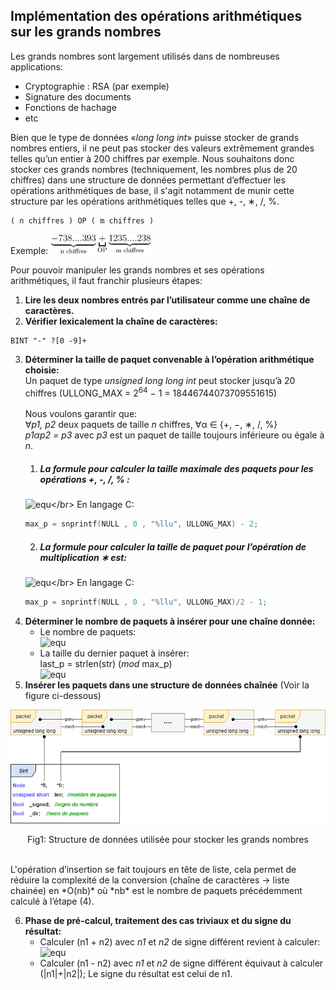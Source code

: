 ## Implémentation des opérations arithmétiques sur les grands nombres

Les grands nombres sont largement utilisés dans de nombreuses applications:
- Cryptographie : RSA (par exemple)
- Signature des documents
- Fonctions de hachage
- etc

Bien que le type de données «*long long int*» puisse stocker de grands nombres entiers, il ne peut
pas stocker des valeurs extrêmement grandes telles qu’un entier à 200 chiffres par exemple.
Nous souhaitons donc stocker ces grands nombres (techniquement, les nombres plus de 20 chiffres)
dans une structure de données permettant d’effectuer les opérations arithmétiques de base, il
s'agit notamment de munir cette structure par les opérations arithmétiques telles que +, -, ∗, /, %.
```
( n chiffres ) OP ( m chiffres )
```
Exemple: <img src="img/i1.png" alt="738....393+1235....238" height="32px" />

Pour pouvoir manipuler les grands nombres et ses opérations arithmétiques, il faut franchir plusieurs étapes:
1. ****Lire les deux nombres entrés par l’utilisateur comme une chaîne de caractères.****
2. ****Vérifier lexicalement la chaîne de caractères:****
```
BINT "-" ?[0 -9]+
```
3. ****Déterminer la taille de paquet convenable à l’opération arithmétique choisie:****</br>
Un paquet de type *unsigned long long int* peut stocker jusqu’à 20 chiffres
(ULLONG_MAX = 2<sup>64</sup> − 1 = 18446744073709551615)</br></br>
Nous voulons garantir que:</br>
∀*p1, p2* deux paquets de taille *n* chiffres, ∀α ∈ {+, −, ∗, /, %}</br>
*p1αp2 = p3* avec *p3* est un paquet de taille toujours inférieure ou égale à *n*.</br>
   1. ##### La formule pour calculer la taille maximale des paquets pour les opérations +, -, /, % :</br>
   ![equ](https://render.githubusercontent.com/render/math?math=\text{max\_p}%20=%20\text{nombre\_chiffres(ULLONG\_MAX)}-2)</br>
   En langage C: 
   ```c
   max_p = snprintf(NULL , 0 , "%llu", ULLONG_MAX) - 2;
   ```
   2. ##### La formule pour calculer la taille de paquet pour l’opération de multiplication ∗ est:</br>
   ![equ](https://render.githubusercontent.com/render/math?math=\text{max\_p}%20=%20\frac{\text{nombre\_chiffres(ULLONG\_MAX)}}{2}-1)</br>
   En langage C:
   ```c
   max_p = snprintf(NULL , 0 , "%llu", ULLONG_MAX)/2 - 1;
   ```
4. ****Déterminer le nombre de paquets à insérer pour une chaîne donnée:****
   - Le nombre de paquets:</br>![equ](https://render.githubusercontent.com/render/math?math=$nb%20=%20\frac{\text{strlen(str)}}{\text{max\_p}}$)
   - La taille du dernier paquet à insérer:</br>last_p = strlen(str) (*mod* max_p)</br>
   ![equ](https://render.githubusercontent.com/render/math?math=Avec%3A%5Cbegin%7Bcases%7D%0A%5Ctextit%7Bstrlen()%3A%7D%5Ctext%7Best%20une%20fonction%20qui%20permet%20de%20calculer%20la%20longueur%20d'une%20cha%C3%AEne%20de%20caract%C3%A8res%7D%5C%5C%0A%20%20%5Ctextit%7Bstr%3A%7D%5Ctext%7Best%20la%20cha%C3%AEne%20entr%C3%A9%20par%20l'utilisateur%7D%5C%5C%0A%5Ctextit%7Bmax%5C_p%3A%7D%5Ctext%7Best%20la%20taille%20de%20paquet%20calcul%C3%A9e%20pr%C3%A9c%C3%A9demment%20%C3%A0%20l'%C3%A9tape%20(3)%7D%5C%5C%0A%5Cend%7Bcases%7D)
5. ****Insérer les paquets dans une structure de données chaînée**** (Voir la figure ci-dessous)
<p align="center">
  <img src="img/i2.png" alt="Bint"  width="520px">
  <p align="center">Fig1: Structure de données utilisée pour stocker les grands nombres</p>
</p></br>
L'opération d’insertion se fait toujours en tête de liste, cela permet de réduire la complexité de la conversion (chaîne de caractères → liste chainée)
en *O(nb)* où *nb* est le nombre de paquets précédemment calculé à l’étape (4).

6. ****Phase de pré-calcul, traitement des cas triviaux et du signe du résultat:****</br>
   - Calculer \(n1 + n2\) avec *n1* et *n2* de signe différent revient à calculer:</br>
   ![equ](https://render.githubusercontent.com/render/math?math=%5Cbegin%7Bcases%7D%0A%5Cleft%7Cn1%5Cright%7C-%5Cleft%7Cn2%5Cright%7C%5C%3B%5Ctext%7Bsi%7D%5C%3B%5Cleft%7Cn1%5Cright%7C%3E%5Cleft%7Cn2%5Cright%7C%20%5Ctext%7B%3B%20Le%20signe%20du%20r%C3%A9sultat%20est%20celui%20de%20n1%7D%5C%5C%0A%5Cleft%7Cn2%5Cright%7C-%5Cleft%7Cn1%5Cright%7C%5C%3B%5Ctext%7Bsi%7D%5C%3B%5Cleft%7Cn1%5Cright%7C%3C%5Cleft%7Cn2%5Cright%7C%20%5Ctext%7B%3B%20Le%20signe%20du%20r%C3%A9sultat%20est%20celui%20de%20n2%7D%5C%5C%0A0%5C%3B%5Ctext%7B%20sinon.%7D%0A%5Cend%7Bcases%7D)
   - Calculer \(n1 - n2\) avec *n1* et *n2* de signe différent équivaut à calculer \(|n1|+|n2|\); Le signe du résultat est celui de n1.

